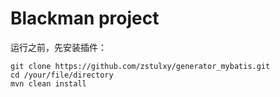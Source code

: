 # Blackman project

运行之前，先安装插件：
```$xslt
git clone https://github.com/zstulxy/generator_mybatis.git
cd /your/file/directory
mvn clean install
```
